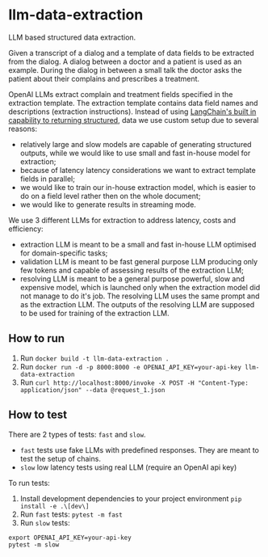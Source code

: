 # llm-data-extraction 
LLM based structured data extraction.

Given a transcript of a dialog and a template of data fields to be extracted from the dialog.
A dialog between a doctor and a patient is used as an example. During the dialog in between a small talk the doctor asks 
the patient about their complains and prescribes a treatment. 

OpenAI LLMs extract complain and treatment fields specified in the extraction template. 
The extraction template contains data field names and descriptions (extraction instructions).
Instead of using 
[LangChain's built in capability to returning structured](https://python.langchain.com/v0.2/docs/how_to/structured_output/), 
data we use custom setup due to several reasons:
* relatively large and slow models are capable of generating structured outputs, while we would like to use small 
and fast in-house model for extraction;
* because of latency latency considerations we want to extract template fields in parallel;
* we would like to train our in-house extraction model, which is easier to do on a field level 
rather then on the whole document;
* we would like to generate results in streaming mode.
  
We use 3 different LLMs for extraction to address latency, costs and efficiency: 
* extraction LLM is meant to be a small and fast in-house LLM optimised for domain-specific tasks;
* validation LLM is meant to be fast general purpose LLM producing only few tokens and capable of assessing results of the extraction LLM;
* resolving LLM is meant to be a general purpose powerful, slow and expensive model, which is launched only when the extraction model did not manage to do it's job. 
The resolving LLM uses the same prompt and as the extraction LLM. The outputs of the resolving LLM are supposed to be used for training of the extraction LLM.                     


## How to run 
1. Run `docker build -t llm-data-extraction .`
2. Run `docker run -d -p 8000:8000 -e OPENAI_API_KEY=your-api-key llm-data-extraction`
3. Run `curl http://localhost:8000/invoke -X POST -H "Content-Type: application/json" --data @request_1.json`

## How to test
There are 2 types of tests: `fast` and `slow`. 
* `fast` tests use fake LLMs with predefined responses. They are meant to test the setup of chains.
* `slow` low latency tests using real LLM (require an OpenAI api key)

To run tests:
1. Install development dependencies to your project environment ```pip install -e .\[dev\]```
2. Run `fast` tests: ```pytest -m fast```
3. Run `slow` tests:
```
export OPENAI_API_KEY=your-api-key
pytest -m slow
```

  

